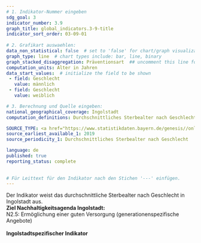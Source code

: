 ```yaml
---
# 1. Indikator-Nummer eingeben 
sdg_goal: 3 
indicator_number: 3.9
graph_title: global_indicators.3-9-title
indicator_sort_order: 03-09-01
 
# 2. Grafikart auswaehlen: 
data_non_statistical: false  # set to 'false' for chart/graph visualization 
graph_type: line  # chart types include: bar, line, binary 
graph_stacked_disaggregation: Präventionsart  ## uncomment this line for stacked bars. eplace 'Geschlecht' with the field of aggregation. 
computation_units: Alter in Jahren
data_start_values:  # initialize the field to be shown 
 - field: Geschlecht 
   value: männlich
 - field: Geschlecht 
   value: weiblich

# 3. Berechnung und Quelle eingeben: 
national_geographical_coverage: Ingolstadt 
computation_definitions: Durchschnittliches Sterbealter nach Geschlecht

SOURCE_TYPE: <a href="https://www.statistikdaten.bayern.de/genesis//online?operation=table&code=12613-020z&bypass=true&levelindex=1&levelid=1725454432515#abreadcrumb">Bayerisches Landesamt für Statistik</a>  # data source  
source_earliest_available_1: 2019
source_periodicity_1: Durchschnittliches Sterbealter nach Geschlecht

language: de   
published: true 
reporting_status: complete
 
 
# Für Leittext für den Indikator nach den Stichen '---' einfügen. 
---
```

Der Indikator weist das durchschnittliche Sterbealter nach Geschlecht in Ingolstadt aus.<br>
<b>Ziel Nachhaltigkeitsagenda Ingolstadt:</b><br>
N2.5: Ermöglichung einer guten Versorgung (generationenspezifische Angebote)<br>
<br>
<b>Ingolstadtspezifischer Indikator</b>
